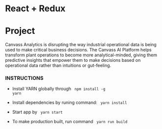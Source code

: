 # React + Redux

# Project

  Canvass Analytics is disrupting the way industrial operational data is being used to make critical business decisions. The     Canvass AI Platform helps transform plant operations to become more analytical-minded, giving them predictive insights that     empower them to make decisions based on operational data rather than intuitions or gut-feeling. 


### INSTRUCTIONS 
 - Install YARN globally through <code> npm install -g yarn</code>
 - Install dependencies by runing command: <code> yarn install </code>
 - Start app by <code> yarn start </code>


 - To make production built, run command <code> yarn run build </code>
